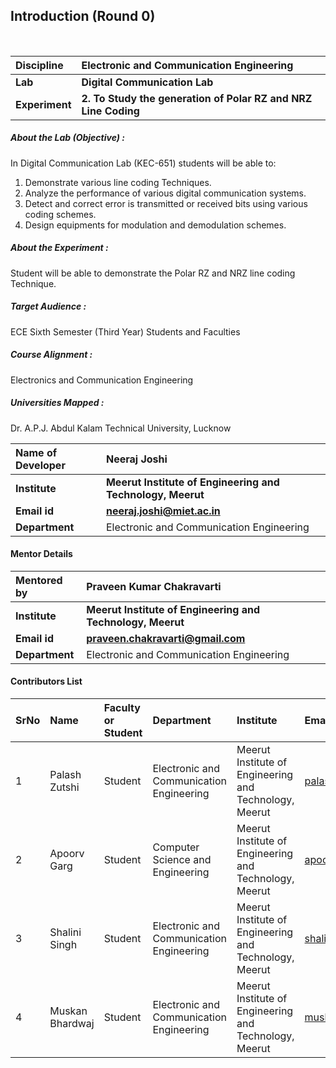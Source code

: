 ## Introduction (Round 0)


<br>

<b>Discipline | <b>Electronic and Communication Engineering
:--|:--|
<b> Lab | <b> Digital Communication Lab
<b> Experiment|     <b> 2. To Study the generation of Polar RZ and NRZ Line Coding

<h5> About the Lab (Objective) : </h5>

 In Digital Communication Lab (KEC-651) students will be able to:<br>
1.	Demonstrate various line coding Techniques.<br>
2.	Analyze the performance of various digital communication systems.<br> 
3.	Detect and correct error is transmitted or received bits using various coding schemes.<br>
4.	Design equipments for modulation and demodulation schemes.<br>


<h5> About the Experiment : </h5>

Student will be able to demonstrate the Polar RZ and NRZ line coding Technique.

<h5> Target Audience : </h5>

 ECE Sixth Semester (Third Year) Students and Faculties

<h5> Course Alignment : </h5>

Electronics and Communication Engineering

<h5> Universities Mapped : </h5>

  Dr. A.P.J. Abdul Kalam Technical University, Lucknow

<b>Name of Developer | <b> Neeraj Joshi
:--|:--|
<b> Institute | <b> Meerut Institute of Engineering and Technology, Meerut
<b> Email id|     <b> neeraj.joshi@miet.ac.in
<b> Department | Electronic and Communication Engineering

#### Mentor Details

<b>Mentored by | <b> Praveen Kumar Chakravarti
:--|:--|
<b> Institute | <b> Meerut Institute of Engineering and Technology, Meerut 
<b> Email id|     <b> praveen.chakravarti@gmail.com
<b> Department | Electronic and Communication Engineering

#### Contributors List

SrNo | Name | Faculty or Student | Department| Institute | Email id
:--|:--|:--|:--|:--|:--|
1 | Palash Zutshi | Student | Electronic and Communication Engineering | Meerut Institute of Engineering and Technology, Meerut  | palash.zutshi.ec.2017@miet.ac.in
2 | Apoorv Garg | Student |Computer Science and Engineering | Meerut Institute of Engineering and Technology, Meerut |apoorv.garg.cse.2017@miet.ac.in
3 | Shalini Singh | Student | Electronic and Communication Engineering | Meerut Institute of Engineering and Technology, Meerut |shalini.singh.ec.2017@miet.ac.in
4 |Muskan Bhardwaj | Student | Electronic and Communication Engineering | Meerut Institute of Engineering and Technology, Meerut |muskan.bhardwaj.ec.2017@miet.ac.in


<br>

